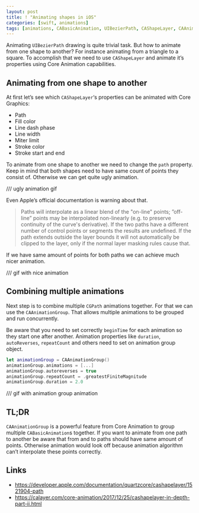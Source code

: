 ```yaml
---
layout: post
title: ! "Animating shapes in iOS"
categories: [swift, animations]
tags: [animations, CABasicAnimation, UIBezierPath, CAShapeLayer, CAAnimationGroup]
---
```


Animating `UIBezierPath` drawing is quite trivial task. But how to animate from one shape to another? For instance animating from a triangle to a square. To accomplish that we need to use `CAShapeLayer` and animate it’s properties using Core Animation capabilities.

<!--more-->

## Animating from one shape to another

At first let’s see which `CAShapeLayer`‘s properties can be animated with Core Graphics:

- Path
- Fill color
- Line dash phase
- Line width
- Miter limit
- Stroke color
- Stroke start and end

To animate from one shape to another we need to change the `path` property. Keep in mind that both shapes need to have same count of points they consist of. Otherwise we can get quite ugly animation. 

/// ugly animation gif

Even Apple’s official documentation is warning about that.

> Paths will interpolate as a linear blend of the "on-line" points; ”off-line” points may be interpolated non-linearly (e.g. to preserve continuity of the curve's derivative). If the two paths have a different number of control points or segments the results are undefined. If the path extends outside the layer bounds it will not automatically be clipped to the layer, only if the normal layer masking rules cause that.

If we have same amount of points for both paths we can achieve much nicer animation.

/// gif with nice animation

## Combining multiple animations

Next step is to combine multiple `CGPath` animations together.  For that we can use the `CAAnimationGroup`. That allows multiple animations to be grouped and run concurrently.

Be aware that you need to set correctly `beginTime` for each animation so they start one after another. Animation properties like `duration`, `autoReverses`, `repeatCount` and others need to set on animation group object.

````swift
let animationGroup = CAAnimationGroup()
animationGroup.animations = [...]
animationGroup.autoreverses = true
animationGroup.repeatCount = .greatestFiniteMagnitude
animationGroup.duration = 2.0
````

/// gif with animation group animation

## TL;DR

`CAAnimationGroup` is a powerful feature from Core Animation to group multiple `CABasicAnimation`s together. If you want to animate from one path to another be aware that from and to paths should have same amount of points. Otherwise animation would look off because animation algorithm can’t interpolate these points correctly.


## Links

- https://developer.apple.com/documentation/quartzcore/cashapelayer/1521904-path
- https://calayer.com/core-animation/2017/12/25/cashapelayer-in-depth-part-ii.html